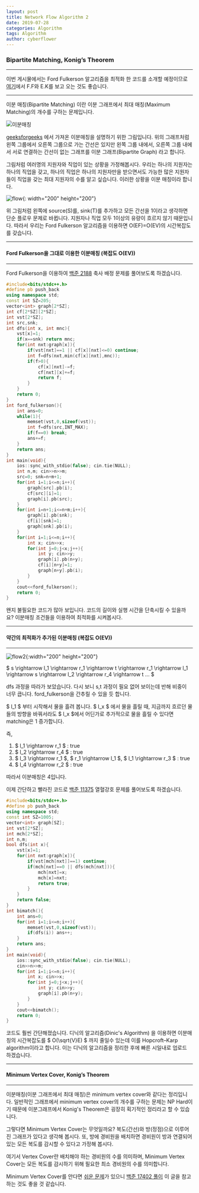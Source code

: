 ```yaml
---
layout: post
title: Network Flow Algorithm 2
date: 2019-07-28
categories: Algorithm
tags: Algorithm
author: cyberflower
---
```

### Bipartite Matching, Konig’s Theorem
---

이번 게시물에서는 Ford Fulkerson 알고리즘을 최적화 한 코드를 소개할 예정이므로 [여기](https://cyberflower.github.io/2019/07/28/flow.html)에서 F.F와 E.K를 보고 오는 것도 좋습니다.

---

이분 매칭(Bipartite Matching) 이란 이분 그래프에서 최대 매칭(Maximum Matching)의 개수를 구하는 문제입니다.

![이분매칭](https://media.geeksforgeeks.org/wp-content/cdn-uploads/maximum_matching1.png)

[geeksforgeeks](https://www.geeksforgeeks.org/maximum-bipartite-matching/) 에서 가져온 이분매칭을 설명하기 위한 그림입니다. 위의 그래프처럼 왼쪽 그룹에서 오른쪽 그룹으로 가는 간선은 있지만 왼쪽 그룹 내에서, 오른쪽 그룹 내에서 서로 연결하는 간선이 없는 그래프를 이분 그래프(Bipartite Graph) 라고 합니다.

그림처럼 여러명의 지원자와 직업이 있는 상황을 가정해봅시다. 우리는 하나의 지원자는 하나의 직업을 갖고, 하나의 직업은 하나의 지원자만을 받으면서도 가능한 많은 지원자들이 직업을 갖는 최대 지원자의 수를 알고 싶습니다. 이러한 상황을 이분 매칭이라 합니다.

![flow](/img/2019-08-25-biflow.png){: width="200" height="200"}

위 그림처럼 왼쪽에 source(S)를, sink(T)를 추가하고 모든 간선을 1이라고 생각하면 단순 플로우 문제로 바뀝니다. 지원자나 직업 모두 1이상의 유량이 흐르지 않기 때문입니다. 따라서 우리는 Ford Fulkerson 알고리즘을 이용하면 O(EF)=O(EV)의 시간복잡도를 갖습니다.

---
#### Ford Fulkerson을 그대로 이용한 이분매칭 (복잡도 O(EV))
---

Ford Fulkerson을 이용하여 [백준 2188](https://www.acmicpc.net/problem/2188) 축사 배정 문제를 풀어보도록 하겠습니다.

```cpp
#include<bits/stdc++.h>
#define pb push_back
using namespace std;
const int SZ=205;
vector<int> graph[2*SZ];
int cf[2*SZ][2*SZ];
int vst[2*SZ];
int src,snk;
int dfs(int x, int mnc){
	vst[x]=1;
	if(x==snk) return mnc;
	for(int nxt:graph[x]){
		if(vst[nxt]==1 || cf[x][nxt]<=0) continue;
		int f=dfs(nxt,min(cf[x][nxt],mnc));
		if(f>0){
			cf[x][nxt]-=f;
			cf[nxt][x]+=f;
			return f;			
		}
	}
	return 0;
}
int ford_fulkerson(){
	int ans=0;
	while(1){
		memset(vst,0,sizeof(vst));
		int f=dfs(src,INT_MAX);
		if(f==0) break;
		ans+=f;
	}
	return ans;
}
int main(void){
	ios::sync_with_stdio(false); cin.tie(NULL);
	int n,m; cin>>n>>m;
	src=0; snk=n+m+1;
	for(int i=1;i<=n;i++){
		graph[src].pb(i);
		cf[src][i]=1;
		graph[i].pb(src);
	}
	for(int i=n+1;i<=n+m;i++){
		graph[i].pb(snk);
		cf[i][snk]=1;
		graph[snk].pb(i);
	}
	for(int i=1;i<=n;i++){
		int x; cin>>x;
		for(int j=0;j<x;j++){
			int y; cin>>y;
			graph[i].pb(n+y);
			cf[i][n+y]=1;
			graph[n+y].pb(i);
		}
	}
	cout<<ford_fulkerson();
	return 0;
}
```

왠지 불필요한 코드가 많아 보입니다. 코드의 길이와 실행 시간을 단축시킬 수 있을까요? 이분매칭 조건들을 이용하여 최적화를 시켜봅시다.

---
#### 약간의 최적화가 추가된 이분매칭 (복잡도 O(EV))
---
![flow2](/img/2019-08-25-biflow2.png){:width="200" height="200"}

$ s \rightarrow l_1 \rightarrow r_1 \rightarrow t \rightarrow r_1 \rightarrow l_1 \rightarrow s \rightarrow   l_2 \rightarrow r_4 \rightarrow t ... $

dfs 과정을 따라가 보았습니다. 다시 보니 s,t 과정이 필요 없어 보이는데 반해 비중이 너무 큽니다.  ford_fulkerson을 간추릴 수 있을 듯 합니다.

$ l_1 $ 부터 시작해서 물을 흘려 봅니다. $ l_x $ 에서 물을 흘릴 때, 지금까지 흐르던 물들의 방향을 바꿔서라도 $ l_x $에서 어딘가로 추가적으로 물을 흘릴 수 있다면 matching은 1 증가합니다.

즉,
1. $ l_1 \rightarrow r_1 $ : true
2. $ l_2 \rightarrow r_4 $ : true
3. $ l_3 \rightarrow r_1 $, $ r_1 \rightarrow l_1 $, $ l_1 \rightarrow r_3 $ : true
4. $ l_4 \rightarrow r_2 $ : true

따라서 이분매칭은 4입니다.

이제 간단하고 빨라진 코드로 [백준 11375](https://www.acmicpc.net/problem/11375) 열혈강호 문제를 풀어보도록 하겠습니다.

```cpp
#include<bits/stdc++.h>
#define pb push_back
using namespace std;
const int SZ=1005;
vector<int> graph[SZ];
int vst[2*SZ];
int mch[2*SZ];
int n,m;
bool dfs(int x){
	vst[x]=1;
	for(int nxt:graph[x]){
		if(vst[mch[nxt]]==1) continue;
		if(mch[nxt]==0 || dfs(mch[nxt])){
			mch[nxt]=x;
			mch[x]=nxt;
			return true;
		}
	}
	return false;
}
int bimatch(){
	int ans=0;
	for(int i=1;i<=n;i++){
		memset(vst,0,sizeof(vst));
		if(dfs(i)) ans++;
	}
	return ans;
}
int main(void){
	ios::sync_with_stdio(false); cin.tie(NULL);
	cin>>n>>m;
	for(int i=1;i<=n;i++){
		int x; cin>>x;
		for(int j=0;j<x;j++){
			int y; cin>>y;
			graph[i].pb(n+y);
		}
	}
	cout<<bimatch();
	return 0;
}
```

코드도 훨씬 간단해졌습니다. 디닉의 알고리즘(Dinic's Algorithm) 을 이용하면 이분매칭의 시간복잡도를 $ O(\sqrt{V}E) $ 까지 줄일수 있는데 이를 Hopcroft–Karp algorithm이라고 합니다. 이는 디닉의 알고리즘을 정리한 후에 빠른 시일내로 업로드 하겠습니다.

---
#### Minimum Vertex Cover, Konig’s Theorem
---

이분매칭(이분 그래프에서 최대 매칭)은 minimum vertex cover와 같다는 정리입니다. 일반적인 그래프에서 minimum vertex cover의 개수를 구하는 문제는 NP Hard이기 때문에 이분그래프에서 Konig's Theorem은 굉장히 획기적인 정리라고 할 수 있습니다.

그렇다면 Minimum Vertex Cover는 무엇일까요? 복도(간선)와 방(정점)으로 이루어진 그래프가 있다고 생각해 봅시다. 또, 방에 경비원을 배치하면 경비원이 방과 연결되어 있는 모든 복도를 감시할 수 있다고 가정해 봅시다.

여기서 Vertex Cover란 배치해야 하는 경비원의 수를 의미하며, Minimum Vertex Cover는 모든 복도를 감시하기 위해 필요한 최소 경비원의 수를 의미합니다.

Minimum Vertex Cover를 안다면 [쉬운 문제](https://www.acmicpc.net/problem/17402)가 있으니 [백준 17402 풀이](https://cyberflower.github.io/2019/08/15/icpc17402.html) 이 글을 참고하는 것도 좋을 것 같습니다.
